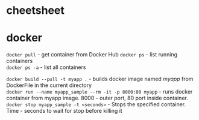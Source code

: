 # cheetsheet

# docker 

`docker pull` - get container from Docker Hub
`docker ps` - list running containers  
`docker ps -a` - list all containers

`docker build --pull -t myapp .` - builds docker image named _myapp_ from DockerFile in the current directory  
`docker run --name myapp_sample --rm -it -p 8000:80 myapp` - runs docker container from myapp image. 8000 - outer port, 80 port inside container.  
`docker stop myapp_sample -t <seconds>` - Stops the specified container. Time - seconds to wait for stop before killing it  
